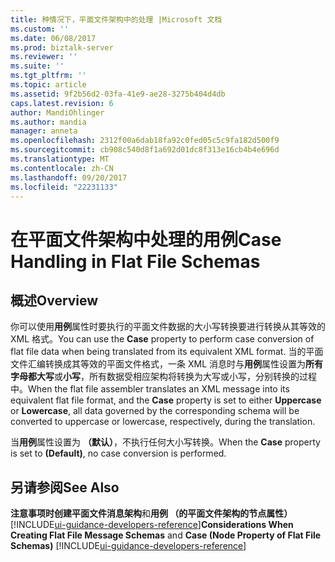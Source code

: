 ```yaml
---
title: 种情况下，平面文件架构中的处理 |Microsoft 文档
ms.custom: ''
ms.date: 06/08/2017
ms.prod: biztalk-server
ms.reviewer: ''
ms.suite: ''
ms.tgt_pltfrm: ''
ms.topic: article
ms.assetid: 9f2b56d2-03fa-41e9-ae28-3275b404d4db
caps.latest.revision: 6
author: MandiOhlinger
ms.author: mandia
manager: anneta
ms.openlocfilehash: 2312f00a6dab18fa92c0fed05c5c9fa182d500f9
ms.sourcegitcommit: cb908c540d8f1a692d01dc8f313e16cb4b4e696d
ms.translationtype: MT
ms.contentlocale: zh-CN
ms.lasthandoff: 09/20/2017
ms.locfileid: "22231133"
---
```

# <a name="case-handling-in-flat-file-schemas"></a><span data-ttu-id="9db01-102">在平面文件架构中处理的用例</span><span class="sxs-lookup"><span data-stu-id="9db01-102">Case Handling in Flat File Schemas</span></span>

## <a name="overview"></a><span data-ttu-id="9db01-103">概述</span><span class="sxs-lookup"><span data-stu-id="9db01-103">Overview</span></span>
<span data-ttu-id="9db01-104">你可以使用**用例**属性时要执行的平面文件数据的大小写转换要进行转换从其等效的 XML 格式。</span><span class="sxs-lookup"><span data-stu-id="9db01-104">You can use the **Case** property to perform case conversion of flat file data when being translated from its equivalent XML format.</span></span> <span data-ttu-id="9db01-105">当的平面文件汇编转换成其等效的平面文件格式，一条 XML 消息时与**用例**属性设置为**所有字母都大写**或**小写**，所有数据受相应架构将转换为大写或小写，分别转换的过程中。</span><span class="sxs-lookup"><span data-stu-id="9db01-105">When the flat file assembler translates an XML message into its equivalent flat file format, and the **Case** property is set to either **Uppercase** or **Lowercase**, all data governed by the corresponding schema will be converted to uppercase or lowercase, respectively, during the translation.</span></span>  
  
 <span data-ttu-id="9db01-106">当**用例**属性设置为 **（默认）**，不执行任何大小写转换。</span><span class="sxs-lookup"><span data-stu-id="9db01-106">When the **Case** property is set to **(Default)**, no case conversion is performed.</span></span>  
  
## <a name="see-also"></a><span data-ttu-id="9db01-107">另请参阅</span><span class="sxs-lookup"><span data-stu-id="9db01-107">See Also</span></span>  
 <span data-ttu-id="9db01-108">**注意事项时创建平面文件消息架构**和**用例 （的平面文件架构的节点属性）**[!INCLUDE[ui-guidance-developers-reference](../includes/ui-guidance-developers-reference.md)]</span><span class="sxs-lookup"><span data-stu-id="9db01-108">**Considerations When Creating Flat File Message Schemas** and **Case (Node Property of Flat File Schemas)** [!INCLUDE[ui-guidance-developers-reference](../includes/ui-guidance-developers-reference.md)]</span></span>